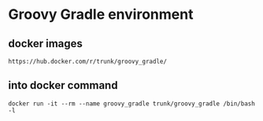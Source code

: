 Groovy Gradle environment
=========================

docker images
-------------

```
https://hub.docker.com/r/trunk/groovy_gradle/
```

into docker command
-------------------

```
docker run -it --rm --name groovy_gradle trunk/groovy_gradle /bin/bash -l
```
